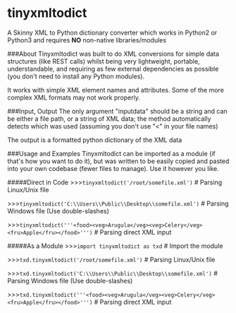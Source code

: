 # tinyxmltodict
A Skinny XML to Python dictionary converter which works in Python2 or Python3 and requires **NO** non-native libraries/modules



###About
Tinyxmltodict was built to do XML conversions for simple data structures (like REST calls) whilst being very lightweight, portable, understandable, and requiring as few external dependencies as possible (you don't need to install any Python modules).

It works with simple XML element names and attributes. Some of the more complex XML formats may not work properly.



###Input, Output
The only argument "inputdata" should be a string and can be either a file path, or a string of XML data; the method automatically detects which was used (assuming you don't use "<" in your file names)

The output is a formatted python dictionary of the XML data



###Usage and Examples
Tinyxmltodict can be imported as a module (if that's how you want to do it), but was written to be easily copied and pasted into your own codebase (fewer files to manage). Use it however you like.


#####Direct in Code
\>>>`tinyxmltodict('/root/somefile.xml')` # Parsing Linux/Unix file

\>>>`tinyxmltodict('C:\\Users\\Public\\Desktop\\somefile.xml')` # Parsing Windows file (Use double-slashes)

\>>>`tinyxmltodict('''<food><veg>Arugula</veg><veg>Celery</veg><fru>Apple</fru></food>''')` # Parsing direct XML input


#####As a Module
\>>>`import tinyxmltodict as txd` # Import the module

\>>>`txd.tinyxmltodict('/root/somefile.xml')` # Parsing Linux/Unix file

\>>>`txd.tinyxmltodict('C:\\Users\\Public\\Desktop\\somefile.xml')` # Parsing Windows file (Use double-slashes)

\>>>`txd.tinyxmltodict('''<food><veg>Arugula</veg><veg>Celery</veg><fru>Apple</fru></food>''')` # Parsing direct XML input
